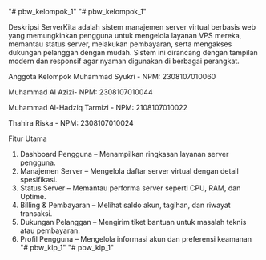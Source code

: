 "# pbw_kelompok_1"
"# pbw_kelompok_1"

Deskripsi
ServerKita adalah sistem manajemen server virtual berbasis web yang memungkinkan pengguna untuk mengelola layanan VPS mereka, memantau status server, melakukan pembayaran, serta mengakses dukungan pelanggan dengan mudah. Sistem ini dirancang dengan tampilan modern dan responsif agar nyaman digunakan di berbagai perangkat.

Anggota Kelompok
Muhammad Syukri - NPM: 2308107010060

Muhammad Al Azizi- NPM: 2308107010044

Muhammad Al-Hadziq Tarmizi - NPM: 2108107010022

Thahira Riska - NPM: 2308107010024

Fitur Utama

1. Dashboard Pengguna – Menampilkan ringkasan layanan server pengguna.
2. Manajemen Server – Mengelola daftar server virtual dengan detail spesifikasi.
3. Status Server – Memantau performa server seperti CPU, RAM, dan Uptime.
4. Billing & Pembayaran – Melihat saldo akun, tagihan, dan riwayat transaksi.
5. Dukungan Pelanggan – Mengirim tiket bantuan untuk masalah teknis atau pembayaran.
6. Profil Pengguna – Mengelola informasi akun dan preferensi keamanan
"# pbw_klp_1" 
"# pbw_klp_1" 
